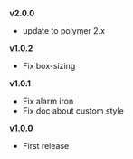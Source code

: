 __v2.0.0__

  - update to polymer 2.x

__v1.0.2__

  - Fix box-sizing

__v1.0.1__

  - Fix alarm iron
  - Fix doc about custom style

__v1.0.0__

  - First release

